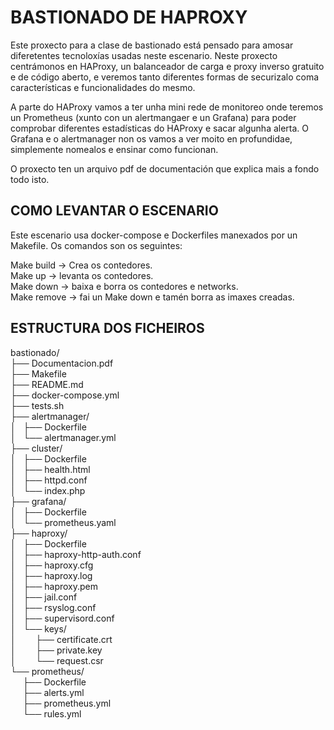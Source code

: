 # BASTIONADO DE HAPROXY

Este proxecto para a clase de bastionado está pensado para amosar diferetentes tecnoloxías usadas neste escenario. 
Neste proxecto centrámonos en HAProxy, un balanceador de carga e proxy inverso gratuito e de código aberto, e veremos tanto diferentes formas de securizalo coma características e funcionalidades do mesmo.

A parte do HAProxy vamos a ter unha mini rede de monitoreo onde teremos un Prometheus (xunto con un alertmangaer e un Grafana) para poder comprobar diferentes estadísticas do HAProxy e sacar algunha alerta.
O Grafana e o alertmanager non os vamos a ver moito en profundidae, simplemente nomealos e ensinar como funcionan.

O proxecto ten un arquivo pdf de documentación que explica mais a fondo todo isto.

## COMO LEVANTAR O ESCENARIO
Este escenario usa docker-compose e Dockerfiles manexados por un Makefile. Os comandos son os seguintes:  

Make build -> Crea os contedores.  
Make up -> levanta os contedores.  
Make down -> baixa e borra os contedores e networks.  
Make remove -> fai un Make down e tamén borra as imaxes creadas.  

## ESTRUCTURA DOS FICHEIROS

bastionado/  
├── Documentacion.pdf  
├── Makefile  
├── README.md  
├── docker-compose.yml  
├── tests.sh  
├── alertmanager/  
│   ├── Dockerfile  
│   └── alertmanager.yml  
├── cluster/  
│   ├── Dockerfile  
│   ├── health.html  
│   ├── httpd.conf  
│   └── index.php  
├── grafana/  
│   ├── Dockerfile  
│   └── prometheus.yaml  
├── haproxy/  
│   ├── Dockerfile  
│   ├── haproxy-http-auth.conf  
│   ├── haproxy.cfg  
│   ├── haproxy.log  
│   ├── haproxy.pem  
│   ├── jail.conf  
│   ├── rsyslog.conf  
│   ├── supervisord.conf  
│   └── keys/  
│&nbsp;&nbsp;&nbsp;&nbsp;&nbsp;       ├── certificate.crt  
│ &nbsp;&nbsp;&nbsp;&nbsp;&nbsp;      ├── private.key  
│  &nbsp;&nbsp;&nbsp;&nbsp;&nbsp;     └── request.csr  
└── prometheus/  
&nbsp;&nbsp;&nbsp;&nbsp;&nbsp;├── Dockerfile  
&nbsp;&nbsp;&nbsp;&nbsp;&nbsp;├── alerts.yml  
&nbsp;&nbsp;&nbsp;&nbsp;&nbsp;├── prometheus.yml  
&nbsp;&nbsp;&nbsp;&nbsp;&nbsp;└── rules.yml
